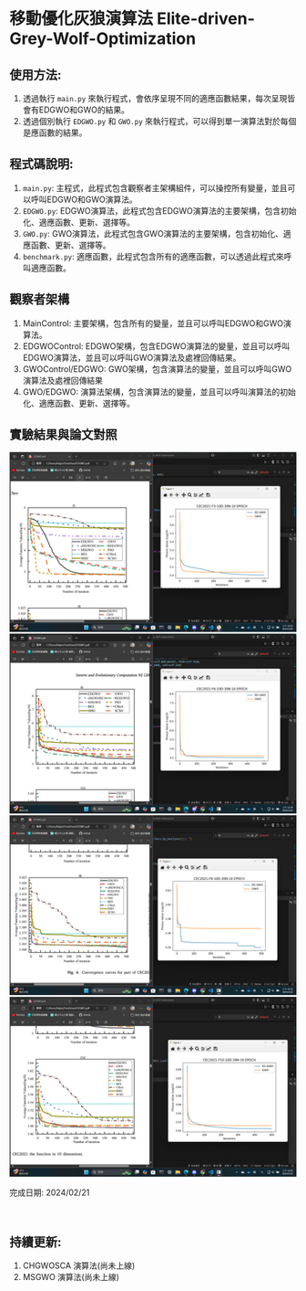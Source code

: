 # 移動優化灰狼演算法 Elite-driven-Grey-Wolf-Optimization

## 使用方法: 
1. 透過執行 `main.py` 來執行程式，會依序呈現不同的適應函數結果，每次呈現皆會有EDGWO和GWO的結果。
2. 透過個別執行 `EDGWO.py` 和 `GWO.py` 來執行程式，可以得到單一演算法對於每個是應函數的結果。

## 程式碼說明:
1. `main.py`: 主程式，此程式包含觀察者主架構組件，可以操控所有變量，並且可以呼叫EDGWO和GWO演算法。
2. `EDGWO.py`: EDGWO演算法，此程式包含EDGWO演算法的主要架構，包含初始化、適應函數、更新、選擇等。
3. `GWO.py`: GWO演算法，此程式包含GWO演算法的主要架構，包含初始化、適應函數、更新、選擇等。
4. `benchmark.py`: 適應函數，此程式包含所有的適應函數，可以透過此程式來呼叫適應函數。

## 觀察者架構
1. MainControl: 主要架構，包含所有的變量，並且可以呼叫EDGWO和GWO演算法。
2. EDGWOControl: EDGWO架構，包含EDGWO演算法的變量，並且可以呼叫EDGWO演算法，並且可以呼叫GWO演算法及處裡回傳結果。
3. GWOControl/EDGWO: GWO架構，包含演算法的變量，並且可以呼叫GWO演算法及處裡回傳結果
4. GWO/EDGWO: 演算法架構，包含演算法的變量，並且可以呼叫演算法的初始化、適應函數、更新、選擇等。



## 實驗結果與論文對照
![CEC2021-F3](./EXP_PIC/CEC2021-F3.png)
![CEC2021-F6](./EXP_PIC/CEC2021-F6.png)
![CEC2021-F8](./EXP_PIC/CEC2021-F8.png)
![CEC2021-F10](./EXP_PIC/CEC2021-F10.png)

完成日期: 2024/02/21



</br>

## 持續更新: 
1. CHGWOSCA 演算法(尚未上線)
2. MSGWO 演算法(尚未上線)
